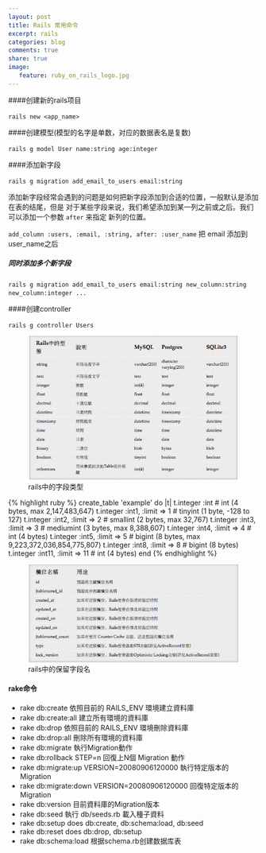 ```yaml
---
layout: post
title: Rails 常用命令
excerpt: rails
categories: blog
comments: true
share: true
image:
   feature: ruby_on_rails_logo.jpg
---
```


####创建新的rails项目

`rails new <app_name>`

####创建模型(模型的名字是单数，对应的数据表名是复数)

`rails g model User name:string age:integer`

####添加新字段

`rails g migration add_email_to_users email:string`

添加新字段经常会遇到的问题是如何把新字段添加到合适的位置，一般默认是添加在表的结尾，但是
对于某些字段来说，我们希望添加到某一列之前或之后。我们可以添加一个参数 `after` 来指定
新列的位置。

`add_column :users, :email, :string, after: :user_name` 把 email 添加到 user_name之后

##### 同时添加多个新字段

`rails g migration add_email_to_users email:string new_column:string new_column:integer ...`



####创建controller

`rails g controller Users`


<figure>
    <img src="/images/rails_type.png">
    <figcaption>rails中的字段类型</figcaption>
</figure>


{% highlight ruby %}
create_table 'example' do |t|
  t.integer :int                 # int (4 bytes, max 2,147,483,647)
  t.integer :int1, :limit => 1   # tinyint (1 byte, -128 to 127)
  t.integer :int2, :limit => 2   # smallint (2 bytes, max 32,767)
  t.integer :int3, :limit => 3   # mediumint (3 bytes, max 8,388,607)
  t.integer :int4, :limit => 4   # int (4 bytes)
  t.integer :int5, :limit => 5   # bigint (8 bytes, max 9,223,372,036,854,775,807)
  t.integer :int8, :limit => 8   # bigint (8 bytes)
  t.integer :int11, :limit => 11 # int (4 bytes)
end
{% endhighlight %}

<figure>
    <img src="/images/rails_reserve.png">
    <figcaption>rails中的保留字段名</figcaption>
</figure>

#### rake命令

* rake db:create 依照目前的 RAILS_ENV 環境建立資料庫
* rake db:create:all 建立所有環境的資料庫
* rake db:drop 依照目前的 RAILS_ENV 環境刪除資料庫
* rake db:drop:all 刪除所有環境的資料庫
* rake db:migrate 執行Migration動作
* rake db:rollback STEP=n 回復上N個 Migration 動作
* rake db:migrate:up VERSION=20080906120000 執行特定版本的Migration
* rake db:migrate:down VERSION=20080906120000 回復特定版本的Migration
* rake db:version 目前資料庫的Migration版本
* rake db:seed 執行 db/seeds.rb 載入種子資料
* rake db:setup does db:create, db:schema:load, db:seed
* rake db:reset does db:drop, db:setup
* rake db:schema:load 根据schema.rb创建数据库表
